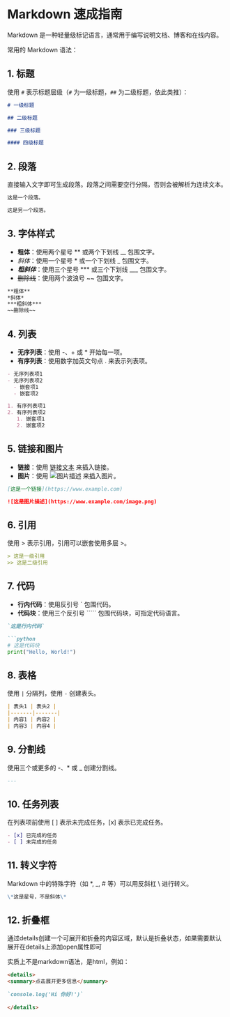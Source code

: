 # Markdown 速成指南

Markdown 是一种轻量级标记语言，通常用于编写说明文档、博客和在线内容。

常用的 Markdown 语法：

## 1. 标题

使用 `#` 表示标题层级（`#` 为一级标题，`##` 为二级标题，依此类推）：

```markdown
# 一级标题

## 二级标题

### 三级标题

#### 四级标题
```

## 2. 段落

直接输入文字即可生成段落。段落之间需要空行分隔，否则会被解析为连续文本。

``` markdown
这是一个段落。

这是另一个段落。
```

## 3. 字体样式

- **粗体**：使用两个星号 ** 或两个下划线 __ 包围文字。
- *斜体*：使用一个星号 * 或一个下划线 _ 包围文字。
- ___粗斜体___：使用三个星号 *** 或三个下划线 ___ 包围文字。
- ~~删除线~~：使用两个波浪号 ~~ 包围文字。

``` markdown
**粗体**
*斜体*
***粗斜体***
~~删除线~~
```

## 4. 列表

- **无序列表**：使用 -、+ 或 * 开始每一项。
- **有序列表**：使用数字加英文句点 . 来表示列表项。

``` markdown
- 无序列表项1
- 无序列表项2
  - 嵌套项1
  - 嵌套项2

1. 有序列表项1
2. 有序列表项2
   1. 嵌套项1
   2. 嵌套项2
```

## 5. 链接和图片

- **链接**：使用 [链接文本](URL) 来插入链接。
- **图片**：使用 ![图片描述](图片URL) 来插入图片。

``` markdown
[这是一个链接](https://www.example.com)

![这是图片描述](https://www.example.com/image.png)
```

## 6. 引用

使用 > 表示引用，引用可以嵌套使用多层 >。

``` markdown
> 这是一级引用
>> 这是二级引用
```

## 7. 代码

- **行内代码**：使用反引号 ` 包围代码。
- **代码块**：使用三个反引号 ````` 包围代码块，可指定代码语言。

``` markdown
`这是行内代码`

```python
# 这是代码块
print("Hello, World!")
```

## 8. 表格

使用 `|` 分隔列，使用 `-` 创建表头。

```markdown
| 表头1 | 表头2 |
|-------|-------|
| 内容1 | 内容2 |
| 内容3 | 内容4 |
```

## 9. 分割线

使用三个或更多的 -、* 或 _ 创建分割线。

``` markdown
---
```

## 10. 任务列表

在列表项前使用 [ ] 表示未完成任务，[x] 表示已完成任务。

``` markdown
- [x] 已完成的任务
- [ ] 未完成的任务
```

## 11. 转义字符

Markdown 中的特殊字符（如 *, _, # 等）可以用反斜杠 \ 进行转义。

``` markdown
\*这是星号，不是斜体\*
```

## 12. 折叠框

通过details创建一个可展开和折叠的内容区域，默认是折叠状态，如果需要默认展开在details上添加open属性即可

实质上不是markdown语法，是html，例如：

``` markdown
<details>
<summary>点击展开更多信息</summary>
  
`console.log('Hi 你好!')`
  
</details>
```
